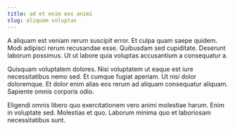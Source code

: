 ```yaml
---
title: ad et enim eos animi
slug: aliquam voluptas
---
```


A aliquam est veniam rerum suscipit error. Et culpa quam saepe quidem. Modi adipisci rerum recusandae esse. Quibusdam sed cupiditate. Deserunt laborum possimus. Ut ut labore quia voluptas accusantium a consequatur a.

Quisquam voluptatem dolores. Nisi voluptatem ut eaque est iure necessitatibus nemo sed. Et cumque fugiat aperiam. Ut nisi dolor doloremque. Et dolor enim alias eos rerum ad aliquam consequatur aliquam. Sapiente omnis corporis odio.

Eligendi omnis libero quo exercitationem vero animi molestiae harum. Enim in voluptate sed. Molestias et quo. Laborum minima quo et laboriosam necessitatibus sunt.

